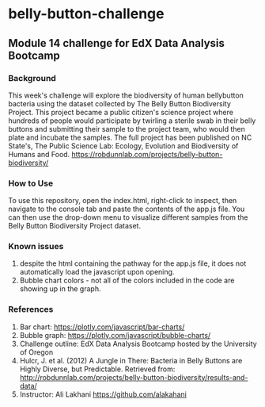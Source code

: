 # belly-button-challenge
## Module 14 challenge for EdX Data Analysis Bootcamp

### Background
This week's challenge will explore the biodiversity of human bellybutton bacteria using the dataset collected by The Belly Button Biodiversity Project. This project became a public citizen's science project where hundreds of people would participate by twirling a sterile swab in their belly buttons and submitting their sample to the project team, who would then plate and incubate the samples. The full project has been published on NC State's, The Public Science Lab: Ecology, Evolution and Biodiversity of Humans and Food. https://robdunnlab.com/projects/belly-button-biodiversity/ 

### How to Use
To use this repository, open the index.html, right-click to inspect, then navigate to the console tab and paste the contents of the app.js file. You can then use the drop-down menu to visualize different samples from the Belly Button Biodiversity Project dataset. 

### Known issues
1. despite the html containing the pathway for the app.js file, it does not automatically load the javascript upon opening.
2. Bubble chart colors - not all of the colors included in the code are showing up in the graph.

### References
1. Bar chart: https://plotly.com/javascript/bar-charts/
2. Bubble graph: https://plotly.com/javascript/bubble-charts/
3. Challenge outline: EdX Data Analysis Bootcamp hosted by the University of Oregon
4. Hulcr, J. et al. (2012) A Jungle in There: Bacteria in Belly Buttons are Highly Diverse, but Predictable. Retrieved from: http://robdunnlab.com/projects/belly-button-biodiversity/results-and-data/
5. Instructor: Ali Lakhani https://github.com/alakahani
